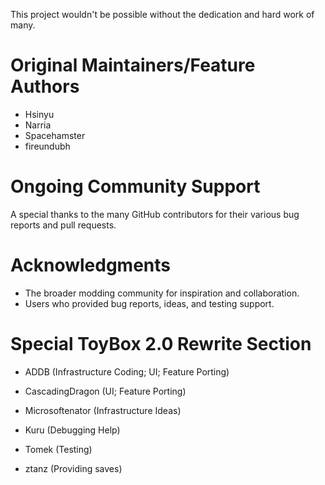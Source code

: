 This project wouldn't be possible without the dedication and hard work of many. 

# Original Maintainers/Feature Authors

- Hsinyu
- Narria
- Spacehamster
- fireundubh

# Ongoing Community Support

A special thanks to the many GitHub contributors for their various bug reports and pull requests.

# Acknowledgments

- The broader modding community for inspiration and collaboration.
- Users who provided bug reports, ideas, and testing support.

# Special ToyBox 2.0 Rewrite Section

- ADDB (Infrastructure Coding; UI; Feature Porting)
- CascadingDragon (UI; Feature Porting)

- Microsoftenator (Infrastructure Ideas)

- Kuru (Debugging Help)

- Tomek (Testing)
- ztanz (Providing saves)